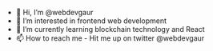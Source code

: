 - 👋 Hi, I’m @webdevgaur
- 👀 I’m interested in frontend web development
- 🌱 I’m currently learning blockchain technology and React
- 📫 How to reach me - Hit me up on twitter @webdevgaur

<!---
webdevgaur/webdevgaur is a ✨ special ✨ repository because its `README.md` (this file) appears on your GitHub profile.
You can click the Preview link to take a look at your changes.
--->
